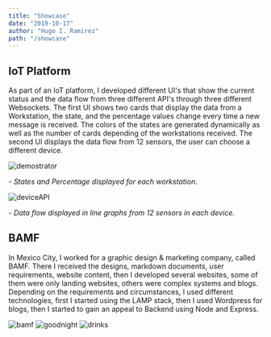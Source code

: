 ```yaml
---
title: "Showcase"
date: "2019-10-17"
author: "Hugo I. Ramirez"
path: "/showcase"
---
```


## IoT Platform

As part of an IoT platform, I developed different UI's that show the current status and the data flow from three different API's through three different Websockets. The first UI shows two cards that display the data from a Workstation, the state, and the percentage values change every time a new message is received. The colors of the states are generated dynamically as well as the number of cards depending of the workstations received. The second UI displays the data flow from 12 sensors, the user can choose a different device.

![demostrator](https://i.imgur.com/uPxlQQE.gif)

<!-- markdownlint-disable MD033 -->

<em>- States and Percentage displayed for each workstation.</em>

![deviceAPI](https://i.imgur.com/zgqCvrg.gif)

<em>- Data flow displayed in line graphs from 12 sensors in each device.</em>

## BAMF

In Mexico City, I worked for a graphic design & marketing company, called BAMF. There I received the designs, markdown documents, user requirements, website content, then I developed several websites, some of them were only landing websites, others were complex systems and blogs. Depending on the requirements and circumstances, I used different technologies, first I started using the LAMP stack, then I used Wordpress for blogs, then I started to gain an appeal to Backend using Node and Express.

![bamf](https://i.imgur.com/ceugo4t.gif)
![goodnight](https://i.imgur.com/904HlZH.gif)
![drinks](https://i.imgur.com/Q6mFgpu.gif)
